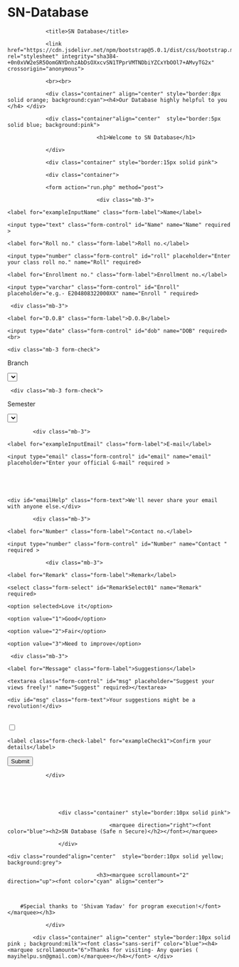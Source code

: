 # SN-Database
<html lang="en">

<head>

				<title>SN Database</title>

				<link href="https://cdn.jsdelivr.net/npm/bootstrap@5.0.1/dist/css/bootstrap.min.css" rel="stylesheet" integrity="sha384-+0n0xVW2eSR5OomGNYDnhzAbDsOXxcvSN1TPprVMTNDbiYZCxYbOOl7+AMvyTG2x" crossorigin="anonymous">

<script src="https://cdn.jsdelivr.net/npm/bootstrap@5.0.1/dist/js/bootstrap.bundle.min.js" integrity="sha384-gtEjrD/SeCtmISkJkNUaaKMoLD0//ElJ19smozuHV6z3Iehds+3Ulb9Bn9Plx0x4" crossorigin="anonymous"></script>

</head>

<body>

				<br><br>

				<div class="container" align="center" style="border:8px solid orange; background:cyan"><h4>Our Database highly helpful to you </h4> </div>

				<div class="container"align="center"  style="border:5px solid blue; background:pink">

								<h1>Welcome to SN Database</h1>

				</div>

				<div class="container" style="border:15px solid pink">

				<div class="container">

				<form action="run.php" method="post">

								<div class="mb-3">

    <label for="exampleInputName" class="form-label">Name</label>

    <input type="text" class="form-control" id="Name" name="Name" required >

  <div class="mb-3">

    <label for="Roll no." class="form-label">Roll no.</label>

    <input type="number" class="form-control" id="roll" placeholder="Enter your class roll no." name="Roll" required>

  <div class="mb-3">

    <label for="Enrollment no." class="form-label">Enrollment no.</label>

    <input type="varchar" class="form-control" id="Enroll" placeholder="e.g.- E204808322000XX" name="Enroll " required>

     <div class="mb-3">

    <label for="D.O.B" class="form-label">D.O.B</label>

    <input type="date" class="form-control" id="dob" name="DOB" required><br>

    <div class="mb-3 form-check">

   <div class="input-group mb-3">

  <label class="input-group-text" for="BranchSelect01"> Branch</label>

  <select class="form-select" id="BranchSelect01" name="Branch" required>

    <option selected>..Choose..</option>

    <option value="1">Civil</option>

    <option value="2">Electrical & Electronics</option>

    <option value="3">Mechanical</option>

  </select>

</div>

     <div class="mb-3 form-check">

   <div class="input-group mb-3">

  <label class="input-group-text" for="SemSelect01">Semester</label>

  <select class="form-select" id="SemSelect01" name="semester" required>

    <option selected>..Choose..</option>

    <option value="1">First</option>

    <option value="2">Second</option>

    <option value="3">Third</option>

    <option value="3">Fourth</option>

    <option value="3">Fifth</option>

    <option value="3">Sixth</option>

  </select>

</div>

			<div class="mb-3">

    <label for="exampleInputEmail" class="form-label">E-mail</label>

    <input type="email" class="form-control" id="email" name="email" placeholder="Enter your official G-mail" required >

     

  

    <div id="emailHelp" class="form-text">We'll never share your email with anyone else.</div>

  </div>

  			<div class="mb-3">

    <label for="Number" class="form-label">Contact no.</label>

    <input type="number" class="form-control" id="Number" name="Contact " required >

    			<div class="mb-3">

    <label for="Remark" class="form-label">Remark</label>

    <select class="form-select" id="RemarkSelect01" name="Remark" required>

    <option selected>Love it</option>

    <option value="1">Good</option>

    <option value="2">Fair</option>

    <option value="3">Need to improve</option>

  </select>

</div>

     <div class="mb-3">

    <label for="Message" class="form-label">Suggestions</label>

    <textarea class="form-control" id="msg" placeholder="Suggest your views freely!" name="Suggest" required></textarea>

    <div id="msg" class="form-text">Your suggestions might be a revolution!</div>

  <br>

   <input type="checkbox" class="form-check-input" id="exampleCheck1">

    <label class="form-check-label" for="exampleCheck1">Confirm your details</label>

  </div>

  <button type="submit" name="submit" value="Send message" class="btn btn-primary">Submit</button>

  

</form>

				</div>

				

				

					<div class="container" style="border:10px solid pink">

									<marquee direction="right"><font color="blue"><h2>SN Database (Safe n Secure)</h2></font></marquee>

					</div>

 	<div class="rounded"align="center"  style="border:10px solid yellow; background:grey">

								<h3><marquee scrollamount="2" direction="up"><font color="cyan" align="center">

											

		#Special thanks to 'Shivam Yadav' for program execution!</font></marquee></h3>

				</div>

			<div class="container" align="center" style="border:10px solid pink ; background:milk"><font class="sans-serif" color="blue"><h4><marquee scrollamount="6">Thanks for visiting- Any queries ( mayihelpu.sn@gmail.com)</marquee></h4></font> </div>

					

</body>

 

</html>
